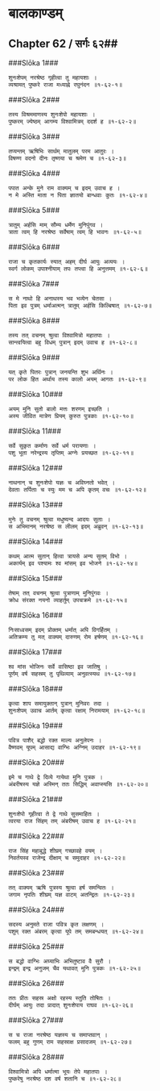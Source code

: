 बालकाण्डम्
===============================


## Chapter 62  / सर्गः ६२##


###Slōka 1###


    शुनःशेपम् नरश्रेष्ठ गृहीत्वा तु महायशाः ।
    व्यश्रामत् पुष्करे राजा मध्याह्ने रघुनंदन ॥१-६२-१॥


###Slōka 2###


    तस्य विश्रममाणस्य शुनःशेपो महायशाः ।
    पुष्करम् ज्येष्ठम् आगम्य विश्वामित्रम् ददर्श ह ॥१-६२-२॥


###Slōka 3###


    तप्यन्तम् ऋषिभिः सार्थम् मातुलम् परम आतुरः ।
    विषण्ण वदनो दीनः तृष्णया च श्रमेण च ॥१-६२-३॥


###Slōka 4###


    पपात अन्के मुने राम वाक्यम् च इदम् उवाच ह ।
    न मे अस्ति माता न पिता ज्ञातयो बान्धवाः कुतः ॥१-६२-४॥


###Slōka 5###


    त्रातुम् अर्हसि माम् सौम्य धर्मेण मुनिपुंगव ।
    त्राता त्वम् हि नरश्रेष्ठ सर्वेषाम् त्वम् हि भावनः ॥१-६२-५॥


###Slōka 6###


    राजा च कृतकार्यः स्यात् अहम् दीर्घ आयुः अव्ययः ।
    स्वर्ग लोकम् उपाश्नीयाम् तपः तप्त्वा हि अनुत्तमम् ॥१-६२-६॥


###Slōka 7###


    स मे नाथो हि अनाथस्य भव भव्येन चेतसा ।
    पिता इव पुत्रम् धर्माअत्मन् त्रातुम् अर्हसि किल्बिषात् ॥१-६२-७॥


###Slōka 8###


    तस्य तत् वचनम् श्रुत्वा विश्वामित्रो महातपाः ।
    सान्त्वयित्वा बहु विधम् पुत्रान् इदम् उवाच ह ॥१-६२-८॥


###Slōka 9###


    यत् कृते पितरः पुत्रान् जनयन्ति शुभ अर्थिनः ।
    पर लोक हित अर्थाय तस्य कालो अयम् आगतः ॥१-६२-९॥


###Slōka 10###


    अयम् मुनि सुतो बालो मत्तः शरणम् इच्छति ।
    अस्य जीवित मात्रेण प्रियम् कुरुत पुत्रकाः ॥१-६२-१०॥


###Slōka 11###


    सर्वे सुकृत कर्माणः सर्वे धर्म परायणाः ।
    पशु भूता नरेन्द्रस्य तृप्तिम् अग्नेः प्रयच्छत ॥१-६२-११॥


###Slōka 12###


    नाथनान् च शुनःशेपो यज्ञः च अविघ्नतो भवेत् ।
    देवताः तर्पिताः च स्युः मम च अपि कृतम् वचः ॥१-६२-१२॥


###Slōka 13###


    मुनेः तु वचनम् श्रुत्वा मधुष्यन्द आदयः सुताः ।
    स अभिमानम् नरश्रेष्ठ स लीलम् इदम् अब्रुवन् ॥१-६२-१३॥


###Slōka 14###


    कथम् आत्म सुतान् हित्वा त्रायसे अन्य सुतम् विभो ।
    अकार्यम् इव पश्यामः श्व मांसम् इव भोजने ॥१-६२-१४॥


###Slōka 15###


    तेषाम् तत् वचनम् श्रुत्वा पुत्राणाम् मुनिपुंगवः ।
    क्रोध संरक्त नयनो व्याहर्तुम् उपचक्रमे ॥१-६२-१५॥


###Slōka 16###


    निःसाध्वसम् इदम् प्रोक्तम् धर्मात् अपि विगर्हितम् ।
    अतिक्रम्य तु मत् वाक्यम् दारुणम् रोम हर्षणम् ॥१-६२-१६॥


###Slōka 17###


    श्व मांस भोजिनः सर्वे वासिष्ठा इव जातिषु ।
    पूर्णम् वर्ष सहस्रम् तु पृथिव्याम् अनुवत्स्यथ ॥१-६२-१७॥


###Slōka 18###


    कृत्वा शाप समायुक्तान् पुत्रान् मुनिवरः तदा ।
    शुनःशेपम् उवाच आर्तम् कृत्वा रक्षाम् निरामयाम् ॥१-६२-१८॥


###Slōka 19###


    पवित्र पाशैर् बद्धो रक्त माल्य अनुलेपनः ।
    वैष्णवम् यूपम् आसाद्य वाग्भिः अग्निम् उदाहर ॥१-६२-१९॥


###Slōka 20###


    इमे च गाथे द्वे दिव्ये गायेथा मुनि पुत्रक ।
    अंबरीषस्य यज्ञे अस्मिन् ततः सिद्धिम् अवाप्स्यसि ॥१-६२-२०॥


###Slōka 21###


    शुनःशेपो गृहीत्वा ते द्वे गाथे सुसमाहितः ।
    त्वरया राज सिंहम् तम् अंबरीषम् उवाच ह ॥१-६२-२१॥


###Slōka 22###


    राज सिंह महाबुद्धे शीघ्रम् गच्छावहे वयम् ।
    निवर्तयस्व राजेन्द्र दीक्षाम् च समुदाहर ॥१-६२-२२॥


###Slōka 23###


    तत् वाक्यम् ऋषि पुत्रस्य श्रुत्वा हर्ष समन्वितः ।
    जगाम नृपतिः शीघ्रम् यज्ञ वाटम् अतन्द्रितः ॥१-६२-२३॥


###Slōka 24###


    सदस्य अनुमते राजा पवित्र कृत लक्षणम् ।
    पशुम् रक्त अंबरम् कृत्वा यूपे तम् समबन्धयत् ॥१-६२-२४॥


###Slōka 25###


    स बद्धो वाग्भिः अग्र्याभिः अभितुष्टाव वै सुरौ ।
    इन्द्रम् इन्द्र अनुजम् चैव यथावत् मुनि पुत्रकः ॥१-६२-२५॥


###Slōka 26###


    ततः प्रीतः सहस्र अक्षो रहस्य स्तुति तोषितः ।
    दीर्घम् आयुः तदा प्रादात् शुनःशेपाय राघव ॥१-६२-२६॥


###Slōka 27###


    स च राजा नरश्रेष्ठ यज्ञस्य च समाप्तवान् ।
    फलम् बहु गुणम् राम सहस्राक्ष प्रसादजम् ॥१-६२-२७॥


###Slōka 28###


    विश्वामित्रो अपि धर्मात्मा भूयः तेपे महातपाः ।
    पुष्करेषु नरश्रेष्ठ दश वर्ष शतानि च ॥१-६२-२८॥


